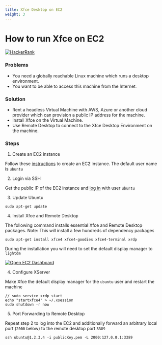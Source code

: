 ```yaml
---
title: Xfce Desktop on EC2
weight: 3
---
```

# How to run Xfce on EC2

[![HackerRank](https://img.shields.io/badge/LAST%20VALIDATED%20-14%2F12%2F2021-darkgreen)](https://ielts.com.au/articles/how-to-write-the-date-correctly/)

### Problems

- You need a globally reachable Linux machine which runs a desktop environment.
- You want to be able to access this machine from the Internet.

### Solution

- Rent a headless Virtual Machine with AWS, Azure or another cloud provider which can provision a public IP address for the machine.
- Install Xfce on the Virtual Machine.
- Use Remote Desktop to connect to the Xfce Desktop Environment on the machine.

### Steps

1. Create an EC2 instance

Follow these [instructions](create-ubuntu-ec2-instance.md) to create an EC2 instance. The default user name is `ubuntu`

2. Login via SSH

Get the public IP of the EC2 instance and [log in](connect-to-remote-linux-machine.md) with user `ubuntu`

3. Update Ubuntu

```shell
sudo apt-get update
```

4. Install Xfce and Remote Desktop

The following command installs essential Xfce and Remote Desktop packages. Note: This will install a few hundreds of 
dependency packages

```shell
sudo apt-get install xfce4 xfce4-goodies xfce4-terminal xrdp
```

During the installation you will need to set the default display manager to `lightdm`

[![Open EC2 Dashboard](/assets/images/howto/cloud/ec2-xfce/configure-displaymanager.png)](/assets/images/howto/cloud/ec2-xfce/configure-displaymanager.png)

4. Configure XServer

Make Xfce the default display manager for the `ubuntu` user and restart the machine

```shell
// sudo service xrdp start
echo "startxfce4" > ~/.xsession
sudo shutdown -r now
```

5. Port Forwarding to Remote Desktop

Repeat step 2 to log into the EC2 and additionally forward an arbitrary local port (`2000` below) to the remote desktop port `3389`

```shell
ssh ubuntu@1.2.3.4 -i publicKey.pem -L 2000:127.0.0.1:3389
```